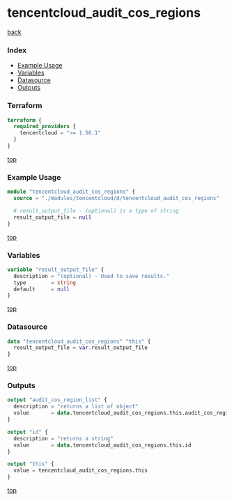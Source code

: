 # tencentcloud_audit_cos_regions

[back](../tencentcloud.md)

### Index

- [Example Usage](#example-usage)
- [Variables](#variables)
- [Datasource](#datasource)
- [Outputs](#outputs)

### Terraform

```terraform
terraform {
  required_providers {
    tencentcloud = ">= 1.56.1"
  }
}
```

[top](#index)

### Example Usage

```terraform
module "tencentcloud_audit_cos_regions" {
  source = "./modules/tencentcloud/d/tencentcloud_audit_cos_regions"

  # result_output_file - (optional) is a type of string
  result_output_file = null
}
```

[top](#index)

### Variables

```terraform
variable "result_output_file" {
  description = "(optional) - Used to save results."
  type        = string
  default     = null
}
```

[top](#index)

### Datasource

```terraform
data "tencentcloud_audit_cos_regions" "this" {
  result_output_file = var.result_output_file
}
```

[top](#index)

### Outputs

```terraform
output "audit_cos_region_list" {
  description = "returns a list of object"
  value       = data.tencentcloud_audit_cos_regions.this.audit_cos_region_list
}

output "id" {
  description = "returns a string"
  value       = data.tencentcloud_audit_cos_regions.this.id
}

output "this" {
  value = tencentcloud_audit_cos_regions.this
}
```

[top](#index)